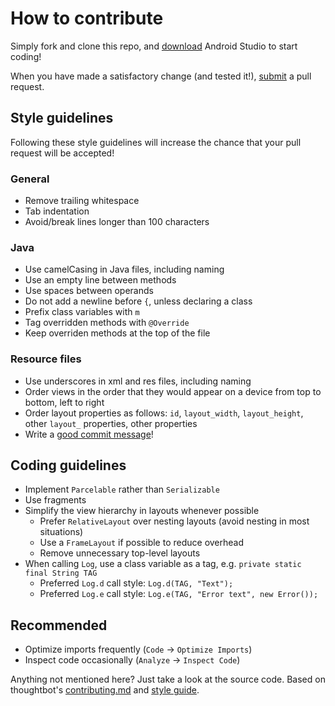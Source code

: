# How to contribute

Simply fork and clone this repo, and [download](developer.android.com/sdk/index.html) Android Studio to start coding!

When you have made a satisfactory change (and tested it!), [submit](www.github.com/el1t/Iolite/compare/) a pull request.

## Style guidelines

Following these style guidelines will increase the chance that your pull request will be accepted!

### General
* Remove trailing whitespace
* Tab indentation
* Avoid/break lines longer than 100 characters

### Java
* Use camelCasing in Java files, including naming
* Use an empty line between methods
* Use spaces between operands
* Do not add a newline before `{`, unless declaring a class
* Prefix class variables with `m`
* Tag overridden methods with `@Override`
* Keep overriden methods at the top of the file

### Resource files
* Use underscores in xml and res files, including naming
* Order views in the order that they would appear on a device from top to bottom, left to right
* Order layout properties as follows: `id`, `layout_width`, `layout_height`, other `layout_` properties, other properties
* Write a [good commit message](www.github.com/erlang/otp/wiki/Writing-good-commit-messages)!

## Coding guidelines

* Implement `Parcelable` rather than `Serializable`
* Use fragments
* Simplify the view hierarchy in layouts whenever possible
  * Prefer `RelativeLayout` over nesting layouts (avoid nesting in most situations)
  * Use a `FrameLayout` if possible to reduce overhead
  * Remove unnecessary top-level layouts
* When calling `Log`, use a class variable as a tag, e.g. `private static final String TAG`
  * Preferred `Log.d` call style: `Log.d(TAG, "Text");`
  * Preferred `Log.e` call style: `Log.e(TAG, "Error text", new Error());`

## Recommended

* Optimize imports frequently (`Code` -> `Optimize Imports`)
* Inspect code occasionally (`Analyze` -> `Inspect Code`)

Anything not mentioned here? Just take a look at the source code.
Based on thoughtbot's [contributing.md](www.github.com/thoughtbot/factory_girl_rails/blob/master/CONTRIBUTING.md) and [style guide](www.github.com/thoughtbot/guides/tree/master/style).